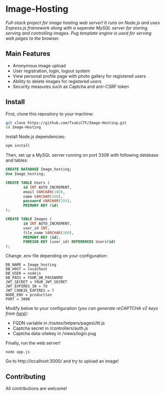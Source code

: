 # Image-Hosting
*Full-stack project for image hosting web server! It runs on Node.js and uses Express.js framework along with a seperate MySQL server for storing, serving and controlling images. Pug template engine is used for serving web pages to the browser.*

## Main Features
- Anonymous image upload
- User registration, login, logout system
- View personal profile page with photo gallery for registered users
- Ability to delete images for registered users
- Security measures such as Captcha and anti-CSRF token

## Install
First, clone this repository to your machine:
```bash
git clone https://github.com/TsukiCTF/Image-Hosting.git
cd Image-Hosting
```
Install Node.js dependencies:
```bash
npm install 
```
Then, set up a MySQL server running on port 3306 with following database and tables:
```SQL
CREATE DATABASE Image_hosting;
Use Image_hosting;

CREATE TABLE Users (
        id INT AUTO_INCREMENT,
        email VARCHAR(100),
        name VARCHAR(100),
        password VARCHAR(255),
        PRIMARY KEY (id)
);

CREATE TABLE Images (
        id INT AUTO_INCREMENT,
        user_id INT,
        file_name VARCHAR(100),
        PRIMARY KEY (id),
        FOREIGN KEY (user_id) REFERENCES Users(id)
);
```
Change .env file depending on your configuration:
```
DB_NAME = Image_hosting
DB_HOST = localhost
DB_USER = nodejs
DB_PASS = YOUR_DB_PASSWORD
JWT_SECRET = YOUR_JWT_SECRET
JWT_EXPIRES_IN = 7d
JWT_COOKIE_EXPIRES = 7
NODE_ENV = production
PORT = 3000
```
Modify below to your configuration (*you can generate reCAPTCHA v2 keys from [here][1]*):
- FQDN variable in /routes/helpers/pagesUtil.js
- Captcha secret in /controllers/auth.js
- Captcha data-sitekey in /views/login.pug

Finally, run the web server!
```
node app.js
```
Go to http://localhost:3000/ and try to upload an image!

## Contributing
All contributions are welcome!


[1]: https://www.google.com/recaptcha/admin/create
